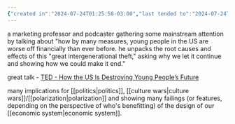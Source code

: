 ```yaml
---
{"created in":"2024-07-24T01:25:58-03:00","last tended to":"2024-07-24T01:31:01-03:00","tags":["communication","politics","economics","youth","intellectuals","person","🌱"],"dg-publish":true,"permalink":"/people/references/host/scott-galloway/","dgPassFrontmatter":true,"created":"2024-07-24T01:25:58.188-03:00","updated":"2024-07-24T01:32:31.926-03:00"}
---
```


a marketing professor and podcaster gathering some mainstream attention by talking about "how by many measures, young people in the US are worse off financially than ever before. he unpacks the root causes and effects of this "great intergenerational theft," asking why we let it continue and showing how we could make it end."

great talk - [TED - How the US Is Destroying Young People’s Future](https://www.youtube.com/watch?v=qEJ4hkpQW8E)

many implications for [[politics\|politics]], [[culture wars\|culture wars]]/[[polarization\|polarization]] and showing many failings (or features, depending on the perspective of who's benefitting) of the design of our [[economic system\|economic system]].
